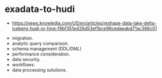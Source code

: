 # exadata-to-hudi

* https://news.knowledia.com/US/en/articles/reshape-data-lake-delta-iceberg-hudi-or-hive-f9bf351e426d53ef1bce96cedaeabd71ac366c01


- migration.
- analytic query comparison.
- schema management (DDL/DML)
- performance consideration.
- data security.
- workflows.
- data processing solutions.
